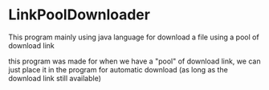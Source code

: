 # LinkPoolDownloader
This program mainly using java language for download a file using a pool of download link 

this program was made for when we have a "pool" of download link, we can just place it in the program for automatic download (as long as the download link still available)
